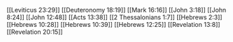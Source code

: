 [[Leviticus 23:29]]
[[Deuteronomy 18:19]]
[[Mark 16:16]]
[[John 3:18]]
[[John 8:24]]
[[John 12:48]]
[[Acts 13:38]]
[[2 Thessalonians 1:7]]
[[Hebrews 2:3]]
[[Hebrews 10:28]]
[[Hebrews 10:39]]
[[Hebrews 12:25]]
[[Revelation 13:8]]
[[Revelation 20:15]]
